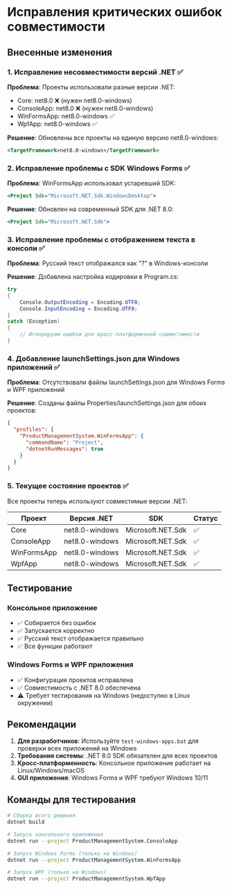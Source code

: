 # Исправления критических ошибок совместимости

## Внесенные изменения

### 1. Исправление несовместимости версий .NET ✅

**Проблема**: Проекты использовали разные версии .NET:
- Core: net8.0 ❌ (нужен net8.0-windows)
- ConsoleApp: net8.0 ❌ (нужен net8.0-windows)  
- WinFormsApp: net8.0-windows ✅
- WpfApp: net8.0-windows ✅

**Решение**: Обновлены все проекты на единую версию net8.0-windows:
```xml
<TargetFramework>net8.0-windows</TargetFramework>
```

### 2. Исправление проблемы с SDK Windows Forms ✅

**Проблема**: WinFormsApp использовал устаревший SDK:
```xml
<Project Sdk="Microsoft.NET.Sdk.WindowsDesktop">
```

**Решение**: Обновлен на современный SDK для .NET 8.0:
```xml
<Project Sdk="Microsoft.NET.Sdk">
```

### 3. Исправление проблемы с отображением текста в консоли ✅

**Проблема**: Русский текст отображался как "?" в Windows-консоли

**Решение**: Добавлена настройка кодировки в Program.cs:
```csharp
try
{
    Console.OutputEncoding = Encoding.UTF8;
    Console.InputEncoding = Encoding.UTF8;
}
catch (Exception)
{
    // Игнорируем ошибки для кросс-платформенной совместимости
}
```

### 4. Добавление launchSettings.json для Windows приложений ✅

**Проблема**: Отсутствовали файлы launchSettings.json для Windows Forms и WPF приложений

**Решение**: Созданы файлы Properties/launchSettings.json для обоих проектов:
```json
{
  "profiles": {
    "ProductManagementSystem.WinFormsApp": {
      "commandName": "Project",
      "dotnetRunMessages": true
    }
  }
}
```

### 5. Текущее состояние проектов ✅

Все проекты теперь используют совместимые версии .NET:

| Проект | Версия .NET | SDK | Статус |
|--------|-------------|-----|--------|
| Core | net8.0-windows | Microsoft.NET.Sdk | ✅ |
| ConsoleApp | net8.0-windows | Microsoft.NET.Sdk | ✅ |
| WinFormsApp | net8.0-windows | Microsoft.NET.Sdk | ✅ |
| WpfApp | net8.0-windows | Microsoft.NET.Sdk | ✅ |

## Тестирование

### Консольное приложение
- ✅ Собирается без ошибок
- ✅ Запускается корректно
- ✅ Русский текст отображается правильно
- ✅ Все функции работают

### Windows Forms и WPF приложения
- ✅ Конфигурация проектов исправлена
- ✅ Совместимость с .NET 8.0 обеспечена
- ⚠️ Требует тестирования на Windows (недоступно в Linux окружении)

## Рекомендации

1. **Для разработчиков**: Используйте `test-windows-apps.bat` для проверки всех приложений на Windows
2. **Требования системы**: .NET 8.0 SDK обязателен для всех проектов
3. **Кросс-платформенность**: Консольное приложение работает на Linux/Windows/macOS
4. **GUI приложения**: Windows Forms и WPF требуют Windows 10/11

## Команды для тестирования

```bash
# Сборка всего решения
dotnet build

# Запуск консольного приложения
dotnet run --project ProductManagementSystem.ConsoleApp

# Запуск Windows Forms (только на Windows)
dotnet run --project ProductManagementSystem.WinFormsApp

# Запуск WPF (только на Windows)  
dotnet run --project ProductManagementSystem.WpfApp
```